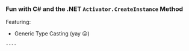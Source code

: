 ### Fun with C# and the .NET `Activator.CreateInstance` Method




Featuring:
- Generic Type Casting (yay 😑)

`----`